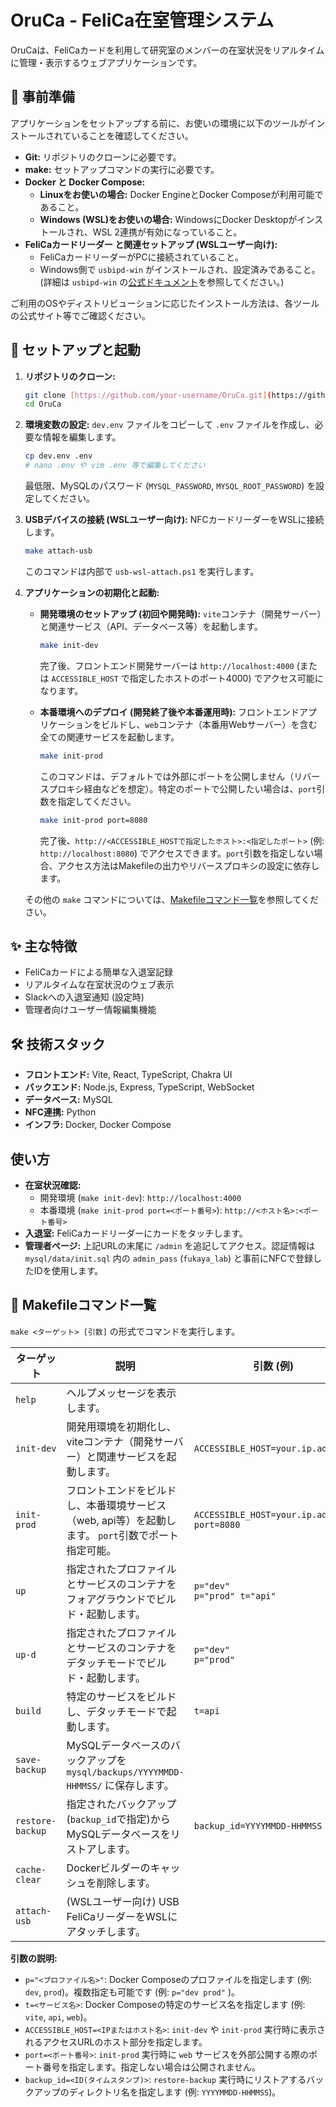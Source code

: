 # OruCa - FeliCa在室管理システム

OruCaは、FeliCaカードを利用して研究室のメンバーの在室状況をリアルタイムに管理・表示するウェブアプリケーションです。

## 📝 事前準備

アプリケーションをセットアップする前に、お使いの環境に以下のツールがインストールされていることを確認してください。

* **Git:** リポジトリのクローンに必要です。
* **make:** セットアップコマンドの実行に必要です。
* **Docker と Docker Compose:**
    * **Linuxをお使いの場合:** Docker EngineとDocker Composeが利用可能であること。
    * **Windows (WSL)をお使いの場合:** WindowsにDocker Desktopがインストールされ、WSL 2連携が有効になっていること。
* **FeliCaカードリーダー と関連セットアップ (WSLユーザー向け):**
    * FeliCaカードリーダーがPCに接続されていること。
    * Windows側で `usbipd-win` がインストールされ、設定済みであること。(詳細は `usbipd-win` の[公式ドキュメント](https://github.com/dorssel/usbipd-win)を参照してください。)

ご利用のOSやディストリビューションに応じたインストール方法は、各ツールの公式サイト等でご確認ください。

## 🚀 セットアップと起動

1.  **リポジトリのクローン:**
    ```bash
    git clone [https://github.com/your-username/OruCa.git](https://github.com/your-username/OruCa.git)
    cd OruCa
    ```

2.  **環境変数の設定:**
    `dev.env` ファイルをコピーして `.env` ファイルを作成し、必要な情報を編集します。
    ```bash
    cp dev.env .env
    # nano .env や vim .env 等で編集してください
    ```
    最低限、MySQLのパスワード (`MYSQL_PASSWORD`, `MYSQL_ROOT_PASSWORD`) を設定してください。

3.  **USBデバイスの接続 (WSLユーザー向け):**
    NFCカードリーダーをWSLに接続します。
    ```bash
    make attach-usb
    ```
    このコマンドは内部で `usb-wsl-attach.ps1` を実行します。

4.  **アプリケーションの初期化と起動:**

    * **開発環境のセットアップ (初回や開発時):**
        `vite`コンテナ（開発サーバー）と関連サービス（API、データベース等）を起動します。
        ```bash
        make init-dev
        ```
        完了後、フロントエンド開発サーバーは `http://localhost:4000` (または `ACCESSIBLE_HOST` で指定したホストのポート4000) でアクセス可能になります。

    * **本番環境へのデプロイ (開発終了後や本番運用時):**
        フロントエンドアプリケーションをビルドし、`web`コンテナ（本番用Webサーバー）を含む全ての関連サービスを起動します。
        ```bash
        make init-prod
        ```
        このコマンドは、デフォルトでは外部にポートを公開しません（リバースプロキシ経由などを想定）。特定のポートで公開したい場合は、`port`引数を指定してください。
        ```bash
        make init-prod port=8080
        ```
        完了後、`http://<ACCESSIBLE_HOSTで指定したホスト>:<指定したポート>` (例: `http://localhost:8080`) でアクセスできます。`port`引数を指定しない場合、アクセス方法はMakefileの出力やリバースプロキシの設定に依存します。

    その他の `make` コマンドについては、[Makefileコマンド一覧](#makefileコマンド一覧)を参照してください。

## ✨ 主な特徴

* FeliCaカードによる簡単な入退室記録
* リアルタイムな在室状況のウェブ表示
* Slackへの入退室通知 (設定時)
* 管理者向けユーザー情報編集機能

## 🛠️ 技術スタック

* **フロントエンド:** Vite, React, TypeScript, Chakra UI
* **バックエンド:** Node.js, Express, TypeScript, WebSocket
* **データベース:** MySQL
* **NFC連携:** Python
* **インフラ:** Docker, Docker Compose

## 使い方

* **在室状況確認:**
    * 開発環境 (`make init-dev`): `http://localhost:4000`
    * 本番環境 (`make init-prod port=<ポート番号>`): `http://<ホスト名>:<ポート番号>`
* **入退室:** FeliCaカードリーダーにカードをタッチします。
* **管理者ページ:** 上記URLの末尾に `/admin` を追記してアクセス。認証情報は `mysql/data/init.sql` 内の `admin_pass` (`fukaya_lab`) と事前にNFCで登録したIDを使用します。

## 📖 Makefileコマンド一覧

`make <ターゲット> [引数]` の形式でコマンドを実行します。

| ターゲット          | 説明                                                                                                | 引数 (例)                                                              |
| ------------------- | --------------------------------------------------------------------------------------------------- | ------------------------------------------------------------------------ |
| `help`              | ヘルプメッセージを表示します。                                                                        |                                                                          |
| `init-dev`          | 開発用環境を初期化し、viteコンテナ（開発サーバー）と関連サービスを起動します。                          | `ACCESSIBLE_HOST=your.ip.address`                                        |
| `init-prod`         | フロントエンドをビルドし、本番環境サービス（web, api等）を起動します。 `port`引数でポート指定可能。 | `ACCESSIBLE_HOST=your.ip.address` <br> `port=8080`                       |
| `up`                | 指定されたプロファイルとサービスのコンテナをフォアグラウンドでビルド・起動します。                      | `p="dev"` <br> `p="prod" t="api"`                                        |
| `up-d`              | 指定されたプロファイルとサービスのコンテナをデタッチモードでビルド・起動します。                        | `p="dev"` <br> `p="prod"`                                                |
| `build`             | 特定のサービスをビルドし、デタッチモードで起動します。                                                  | `t=api`                                                                  |
| `save-backup`       | MySQLデータベースのバックアップを `mysql/backups/YYYYMMDD-HHMMSS/` に保存します。                       |                                                                          |
| `restore-backup`    | 指定されたバックアップ(`backup_id`で指定)からMySQLデータベースをリストアします。                                 | `backup_id=YYYYMMDD-HHMMSS`                                            |
| `cache-clear`       | Dockerビルダーのキャッシュを削除します。                                                              |                                                                          |
| `attach-usb`        | (WSLユーザー向け) USB FeliCaリーダーをWSLにアタッチします。                                           |                                                                          |

**引数の説明:**
* `p="<プロファイル名>"`: Docker Composeのプロファイルを指定します (例: `dev`, `prod`)。複数指定も可能です (例: `p="dev prod"` )。
* `t=<サービス名>`: Docker Composeの特定のサービス名を指定します (例: `vite`, `api`, `web`)。
* `ACCESSIBLE_HOST=<IPまたはホスト名>`: `init-dev` や `init-prod` 実行時に表示されるアクセスURLのホスト部分を指定します。
* `port=<ポート番号>`: `init-prod` 実行時に `web` サービスを外部公開する際のポート番号を指定します。指定しない場合は公開されません。
* `backup_id=<ID(タイムスタンプ)>`: `restore-backup` 実行時にリストアするバックアップのディレクトリ名を指定します (例: `YYYYMMDD-HHMMSS`)。

